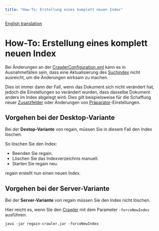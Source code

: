 ```yaml
---
title: "How-To: Erstellung eines komplett neuen Index"
---
```


[English translation](/en/howto/delete_index/)

How-To: Erstellung eines komplett neuen Index
=============================================

Bei Änderungen an der [CrawlerConfiguration.xml](/en/config/crawlerconfiguration_xml/) kann es in Ausnahmefällen sein, dass eine Aktualisierung des [Suchindex](/de/components/search_index/) nicht ausreicht, um die Änderungen wirksam zu machen.

Dies ist immer dann der Fall, wenn das Dokument sich nicht verändert hat, jedoch die Einstellungen so verändert wurden, dass dasselbe Dokument anders im Index abgelegt wird. Dies gilt beispielsweise für die Schaffung neuer [Zusatzfelder](/de/features/auxiliary_fields/) oder Änderungen von [Präparator](/de/components/preparator/)-Einstellungen.


Vorgehen bei der Desktop-Variante
---------------------------------

Bei der **Destop-Variante** von regain, müssen Sie in diesem Fall den Index löschen.

So löschen Sie den Index:
  - Beenden Sie regain.
  - Löschen Sie das Indexverzeichnis manuell.
  - Starten Sie regain neu.

regain erstellt nun einen neuen Index.


Vorgehen bei der Server-Variante
--------------------------------

Bei der **Server-Variante** von regain müssen Sie den Index nicht löschen.

Hier reicht es, wenn Sie den [Crawler](/de/components/crawler/) mit dem Parameter `-forceNewIndex` ausführen:

    java -jar regain-crawler.jar -forceNewIndex
